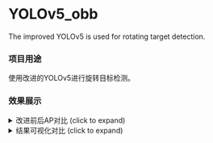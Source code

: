 # YOLOv5_obb
The improved YOLOv5 is used for rotating target detection.

### 项目用途
使用改进的YOLOv5进行旋转目标检测。

### 效果展示
<details>
  <summary>改进前后AP对比 (click to expand)</summary>

<p align="left"><img width="800" src="https://github.com/SSTato/YOLOv5_obb/blob/master/dataset/01.JPG"></p>

</details>


<details>
  <summary>结果可视化对比 (click to expand)</summary>

<p align="left"><img width="400" src="https://github.com/SSTato/YOLOv5_obb/blob/master/dataset/02.JPG"></p>
<p align="left"><img width="400" src="https://github.com/SSTato/YOLOv5_obb/blob/master/dataset/03.JPG"></p>

</details>

